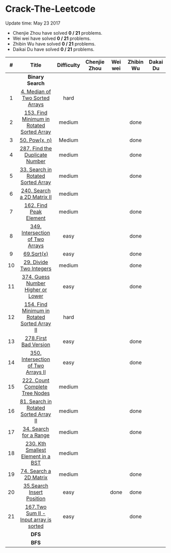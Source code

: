 # Crack-The-Leetcode


Update time: May 23 2017


* Chenjie Zhou have solved **0 / 21** problems.
* Wei wei have solved **0 / 21** problems.
* Zhibin Wu have solved **0 / 21** problems.
* Daikai Du have solved **0 / 21** problems.

| # | Title | Difficulty |Chenjie Zhou | Wei wei | Zhibin Wu | Dakai Du |
|:---:|:---:|:---:|:---:|:---:|:---:|:---:|
||**Binary Search**|
| 1 | [4. Median of Two Sorted Arrays](https://leetcode.com/problems/median-of-two-sorted-arrays/#/description) |hard|||||
| 2 | [153. Find Minimum in Rotated Sorted Array](https://leetcode.com/problems/find-minimum-in-rotated-sorted-array/#/description) |medium|||done||
| 3 | [50. Pow(x, n)](https://leetcode.com/problems/powx-n/#/description) |Medium|||done||
| 4 | [287. Find the Duplicate Number](https://leetcode.com/problems/find-the-duplicate-number/#/description) |medium|||done||
| 5 | [33. Search in Rotated Sorted Array](https://leetcode.com/problems/search-in-rotated-sorted-array/#/description) |medium|||done||
| 6 | [240. Search a 2D Matrix II](https://leetcode.com/problems/search-a-2d-matrix-ii/#/description) |medium|||||
| 7 | [162. Find Peak Element](https://leetcode.com/problems/find-peak-element/#/description) |medium|||done||
| 8 | [349. Intersection of Two Arrays](https://leetcode.com/problems/intersection-of-two-arrays/#/description) |easy|||done||
| 9 | [69.Sqrt(x)](https://leetcode.com/problems/sqrtx/#/description) |easy|||done||
| 10 | [29. Divide Two Integers](https://leetcode.com/problems/divide-two-integers/#/description) |medium|||done||
| 11 | [374. Guess Number Higher or Lower](https://leetcode.com/problems/guess-number-higher-or-lower/#/description) |easy|||done||
| 12 | [154. Find Minimum in Rotated Sorted Array II](https://leetcode.com/problems/find-minimum-in-rotated-sorted-array-ii/#/description) |hard|||||
| 13 | [278.First Bad Version](https://leetcode.com/problems/first-bad-version/#/description) |easy|||done||
| 14 | [350. Intersection of Two Arrays II](https://leetcode.com/problems/intersection-of-two-arrays-ii/#/description) |easy|||done||
| 15 | [222. Count Complete Tree Nodes](https://leetcode.com/problems/count-complete-tree-nodes/#/description) |medium|||||
| 16 | [81. Search in Rotated Sorted Array II](https://leetcode.com/problems/search-in-rotated-sorted-array-ii/#/description) |medium|||done||
| 17 | [34. Search for a Range](https://leetcode.com/problems/search-for-a-range/#/description) |medium|||done||
| 18 | [230. Kth Smallest Element in a BST](https://leetcode.com/problems/kth-smallest-element-in-a-bst/#/description) |medium|||||
| 19 | [74. Search a 2D Matrix](https://leetcode.com/problems/search-a-2d-matrix/#/description) |medium|||done||
| 20 | [35.Search Insert Position](https://leetcode.com/problems/search-insert-position/#/description)|easy||done|done||
| 21 | [167.Two Sum II - Input array is sorted](https://leetcode.com/problems/two-sum-ii-input-array-is-sorted/#/description) |easy|||done||
||**DFS**|
||**BFS**|

